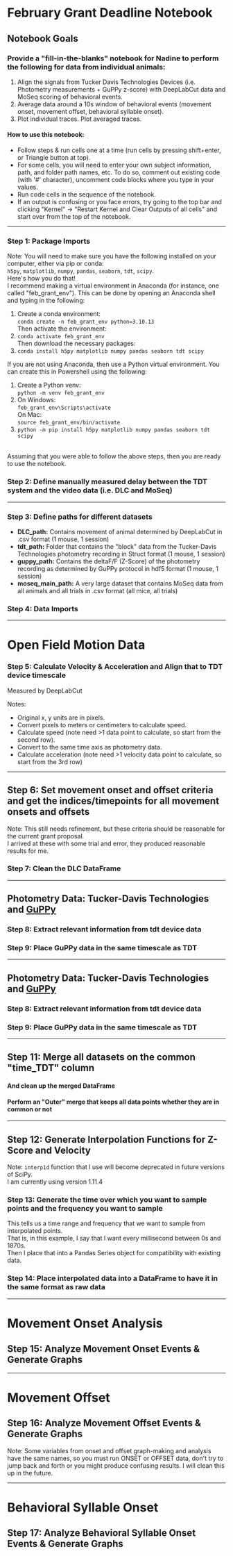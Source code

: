 # February Grant Deadline Notebook

## Notebook Goals
### Provide a "fill-in-the-blanks" notebook for Nadine to perform the following for data from individual animals:
1. Align the signals from Tucker Davis Technologies Devices (i.e. Photometry measurements + GuPPy z-score) with DeepLabCut data and MoSeq scoring of behavioral events.
2. Average data around a 10s window of behavioral events (movement onset, movement offset, behavioral syllable onset).
3. Plot individual traces.
   Plot averaged traces.

#### How to use this notebook:
- Follow steps & run cells one at a time (run cells by pressing shift+enter, or Triangle button at top).
- For some cells, you will need to enter your own subject information, path, and folder path names, etc. To do so, comment out existing code (with '#' character), uncomment code blocks where you type in your values.
- Run code cells in the sequence of the notebook.
- If an output is confusing or you face errors, try going to the top bar and clicking "Kernel" -> "Restart Kernel and Clear Outputs of all cells" and start over from the top of the notebook.

***

### Step 1: Package Imports

Note: You will need to make sure you have the following installed on your computer, either via pip or conda: <br>
      `h5py`, `matplotlib`, `numpy`, `pandas`, `seaborn`, `tdt`, `scipy`. <br>
Here's how you do that! <br>
I recommend making a virtual environment in Anaconda (for instance, one called "feb_grant_env"). This can be done by opening an Anaconda shell and typing in the following: <br>
1. Create a conda environment: <br> `conda create -n feb_grant_env python=3.10.13` <br> Then activate the environment: <br>
2. `conda activate feb_grant_env` <br> Then download the necessary packages: <br>
3. `conda install h5py matplotlib numpy pandas seaborn tdt scipy`

If you are not using Anaconda, then use a Python virtual environment. You can create this in Powershell using the following: <br>
1. Create a Python venv: <br> `python -m venv feb_grant_env` <br>
2. On Windows: <br> `feb_grant_env\Scripts\activate` <br> On Mac: <br> `source feb_grant_env/bin/activate` <br>
3. `python -m pip install h5py matplotlib numpy pandas seaborn tdt scipy`
<br><br>

Assuming that you were able to follow the above steps, then you are ready to use the notebook.

### Step 2: Define manually measured delay between the TDT system and the video data (i.e. DLC and MoSeq)

***

### Step 3: Define paths for different datasets

- **DLC_path:** Contains movement of animal determined by DeepLabCut in .csv format (1 mouse, 1 session)
- **tdt_path:** Folder that contains the "block" data from the Tucker-Davis Technologies photometry recording in Struct format (1 mouse, 1 session)
- **guppy_path:** Contains the deltaF/F (Z-Score) of the photometry recording as determined by GuPPy protocol in hdf5 format (1 mouse, 1 session)
- **moseq_main_path:** A very large dataset that contains MoSeq data from all animals and all trials in .csv format (all mice, all trials)

### Step 4: Data Imports

***

# Open Field Motion Data 

### Step 5: Calculate Velocity & Acceleration and Align that to TDT device timescale

Measured by DeepLabCut

Notes: 
- Original x, y units are in pixels.
- Convert pixels to meters or centimeters to calculate speed.
- Calculate speed (note need >1 data point to calculate, so start from the second row).
- Convert to the same time axis as photometry data.
- Calculate acceleration (note need >1 velocity data point to calculate, so start from the 3rd row)

*** 

## Step 6: Set movement onset and offset criteria and get the indices/timepoints for all movement onsets and offsets

Note: This still needs refinement, but these criteria should be reasonable for the current grant proposal. <br>
I arrived at these with some trial and error, they produced reasonable results for me.

### Step 7: Clean the DLC DataFrame

***

## Photometry Data: Tucker-Davis Technologies and [GuPPy](https://github.com/LernerLab/GuPPy)

### Step 8: Extract relevant information from tdt device data
### Step 9: Place GuPPy data in the same timescale as TDT

***

## Photometry Data: Tucker-Davis Technologies and [GuPPy](https://github.com/LernerLab/GuPPy)

### Step 8: Extract relevant information from tdt device data
### Step 9: Place GuPPy data in the same timescale as TDT

***

## Step 11: Merge all datasets on the common "time_TDT" column 

#### And clean up the merged DataFrame

#### Perform an "Outer" merge that keeps all data points whether they are in common or not

***

## Step 12: Generate Interpolation Functions for Z-Score and Velocity

Note: `interp1d` function that I use will become deprecated in future versions of SciPy. <br> 
I am currently using version 1.11.4

### Step 13: Generate the time over which you want to sample points and the frequency you want to sample

This tells us a time range and frequency that we want to sample from interpolated points. <br>
That is, in this example, I say that I want every millisecond between 0s and 1870s. <br>
Then I place that into a Pandas Series object for compatibility with existing data.

### Step 14: Place interpolated data into a DataFrame to have it in the same format as raw data

***

# Movement Onset Analysis

## Step 15: Analyze Movement Onset Events & Generate Graphs

***

# Movement Offset

## Step 16: Analyze Movement Offset Events & Generate Graphs

Note: Some variables from onset and offset graph-making and analysis have the same names, so you must run ONSET or OFFSET data, don't try to jump back and forth or you might produce confusing results. I will clean this up in the future.

***

# Behavioral Syllable Onset

## Step 17: Analyze Behavioral Syllable Onset Events & Generate Graphs